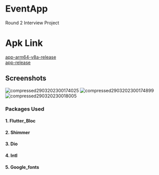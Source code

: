 # EventApp

Round 2 Interview Project

# Apk Link

[app-arm64-v8a-release](https://rrevxnlwzfmzreprtolr.supabase.co/storage/v1/object/public/apk/app-arm64-v8a-release.apk)
<br />
[app-release](https://rrevxnlwzfmzreprtolr.supabase.co/storage/v1/object/public/apk/app-release.apk)

## Screenshots

![compressed2903202300174025](https://user-images.githubusercontent.com/31253617/228338258-46a52a02-41d7-4e92-b564-66359cc84b7d.jpg)
![compressed2903202300174899](https://user-images.githubusercontent.com/31253617/228338299-55dc5882-5601-4193-b965-14666e79052e.jpg)
![compressed290320230018005](https://user-images.githubusercontent.com/31253617/228338322-5ceb0dc6-428e-4d13-a98e-60a9916d4a7b.jpg)

### Packages Used

#### 1. Flutter_Bloc

#### 2. Shimmer

#### 3. Dio

#### 4. Intl

#### 5. Google_fonts
